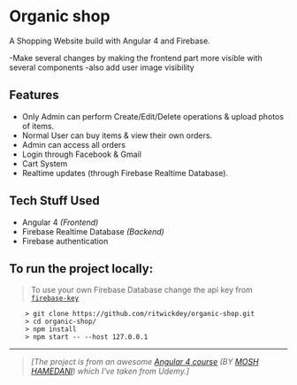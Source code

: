# Organic shop

A Shopping Website build with Angular 4 and Firebase.

-Make several changes by making the frontend part more visible with several components
-also add user image visibility

## Features

- Only Admin can perform Create/Edit/Delete operations & upload photos of items.
- Normal User can buy items & view their own orders.
- Admin can access all orders
- Login through Facebook & Gmail
- Cart System
- Realtime updates (through Firebase Realtime Database).

## Tech Stuff Used

- Angular 4 *(Frontend)*
- Firebase Realtime Database *(Backend)*
- Firebase authentication


## To run the project locally:
> To use your own Firebase Database change the api key from [`firebase-key`](./src/private/firebase-key.ts)

```
    > git clone https://github.com/ritwickdey/organic-shop.git
    > cd organic-shop/
    > npm install
    > npm start -- --host 127.0.0.1

```

----------


> *[The project is from an awesome [Angular 4 course](https://www.udemy.com/the-complete-angular-master-class/) (BY [MOSH HAMEDANI](https://github.com/mosh-hamedani)) which I've taken from Udemy.]*



